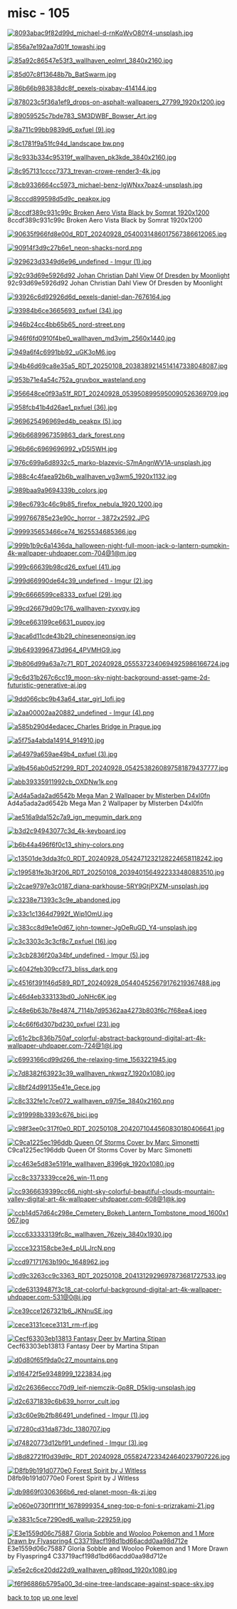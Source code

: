 # misc - 105
[![8093abac9f82d99d_michael-d-rnKqWvO80Y4-unsplash.jpg](https://raw.githubusercontent.com/buckmanc/Wallpapers/main/desktop/misc/8093abac9f82d99d_michael-d-rnKqWvO80Y4-unsplash.jpg "8093abac9f82d99d_michael-d-rnKqWvO80Y4-unsplash.jpg")](https://raw.githubusercontent.com/buckmanc/Wallpapers/main/desktop/misc/8093abac9f82d99d_michael-d-rnKqWvO80Y4-unsplash.jpg)

[![856a7e192aa7d01f_towashi.jpg](https://raw.githubusercontent.com/buckmanc/Wallpapers/main/desktop/misc/856a7e192aa7d01f_towashi.jpg "856a7e192aa7d01f_towashi.jpg")](https://raw.githubusercontent.com/buckmanc/Wallpapers/main/desktop/misc/856a7e192aa7d01f_towashi.jpg)

[![85a92c86547e53f3_wallhaven_eolmrl_3840x2160.jpg](https://raw.githubusercontent.com/buckmanc/Wallpapers/main/desktop/misc/85a92c86547e53f3_wallhaven_eolmrl_3840x2160.jpg "85a92c86547e53f3_wallhaven_eolmrl_3840x2160.jpg")](https://raw.githubusercontent.com/buckmanc/Wallpapers/main/desktop/misc/85a92c86547e53f3_wallhaven_eolmrl_3840x2160.jpg)

[![85d07c8f13648b7b_BatSwarm.jpg](https://raw.githubusercontent.com/buckmanc/Wallpapers/main/desktop/misc/85d07c8f13648b7b_BatSwarm.jpg "85d07c8f13648b7b_BatSwarm.jpg")](https://raw.githubusercontent.com/buckmanc/Wallpapers/main/desktop/misc/85d07c8f13648b7b_BatSwarm.jpg)

[![86b66b983838dc8f_pexels-pixabay-414144.jpg](https://raw.githubusercontent.com/buckmanc/Wallpapers/main/desktop/misc/86b66b983838dc8f_pexels-pixabay-414144.jpg "86b66b983838dc8f_pexels-pixabay-414144.jpg")](https://raw.githubusercontent.com/buckmanc/Wallpapers/main/desktop/misc/86b66b983838dc8f_pexels-pixabay-414144.jpg)

[![878023c5f36a1ef9_drops-on-asphalt-wallpapers_27799_1920x1200.jpg](https://raw.githubusercontent.com/buckmanc/Wallpapers/main/desktop/misc/878023c5f36a1ef9_drops-on-asphalt-wallpapers_27799_1920x1200.jpg "878023c5f36a1ef9_drops-on-asphalt-wallpapers_27799_1920x1200.jpg")](https://raw.githubusercontent.com/buckmanc/Wallpapers/main/desktop/misc/878023c5f36a1ef9_drops-on-asphalt-wallpapers_27799_1920x1200.jpg)

[![89059525c7bde783_SM3DWBF_Bowser_Art.jpg](https://raw.githubusercontent.com/buckmanc/Wallpapers/main/desktop/misc/89059525c7bde783_SM3DWBF_Bowser_Art.jpg "89059525c7bde783_SM3DWBF_Bowser_Art.jpg")](https://raw.githubusercontent.com/buckmanc/Wallpapers/main/desktop/misc/89059525c7bde783_SM3DWBF_Bowser_Art.jpg)

[![8a711c99bb9839d6_pxfuel (9).jpg](https://raw.githubusercontent.com/buckmanc/Wallpapers/main/desktop/misc/8a711c99bb9839d6_pxfuel%20(9).jpg "8a711c99bb9839d6_pxfuel (9).jpg")](https://raw.githubusercontent.com/buckmanc/Wallpapers/main/desktop/misc/8a711c99bb9839d6_pxfuel%20(9).jpg)

[![8c1781f9a51fc94d_landscape bw.png](https://raw.githubusercontent.com/buckmanc/Wallpapers/main/desktop/misc/8c1781f9a51fc94d_landscape%20bw.png "8c1781f9a51fc94d_landscape bw.png")](https://raw.githubusercontent.com/buckmanc/Wallpapers/main/desktop/misc/8c1781f9a51fc94d_landscape%20bw.png)

[![8c933b334c95319f_wallhaven_pk3kde_3840x2160.jpg](https://raw.githubusercontent.com/buckmanc/Wallpapers/main/desktop/misc/8c933b334c95319f_wallhaven_pk3kde_3840x2160.jpg "8c933b334c95319f_wallhaven_pk3kde_3840x2160.jpg")](https://raw.githubusercontent.com/buckmanc/Wallpapers/main/desktop/misc/8c933b334c95319f_wallhaven_pk3kde_3840x2160.jpg)

[![8c957131cccc7373_trevan-crowe-render3-4k.jpg](https://raw.githubusercontent.com/buckmanc/Wallpapers/main/desktop/misc/8c957131cccc7373_trevan-crowe-render3-4k.jpg "8c957131cccc7373_trevan-crowe-render3-4k.jpg")](https://raw.githubusercontent.com/buckmanc/Wallpapers/main/desktop/misc/8c957131cccc7373_trevan-crowe-render3-4k.jpg)

[![8cb9336664cc5973_michael-benz-IgWNxx7paz4-unsplash.jpg](https://raw.githubusercontent.com/buckmanc/Wallpapers/main/desktop/misc/8cb9336664cc5973_michael-benz-IgWNxx7paz4-unsplash.jpg "8cb9336664cc5973_michael-benz-IgWNxx7paz4-unsplash.jpg")](https://raw.githubusercontent.com/buckmanc/Wallpapers/main/desktop/misc/8cb9336664cc5973_michael-benz-IgWNxx7paz4-unsplash.jpg)

[![8cccd899598d5d9c_peakpx.jpg](https://raw.githubusercontent.com/buckmanc/Wallpapers/main/desktop/misc/8cccd899598d5d9c_peakpx.jpg "8cccd899598d5d9c_peakpx.jpg")](https://raw.githubusercontent.com/buckmanc/Wallpapers/main/desktop/misc/8cccd899598d5d9c_peakpx.jpg)

[![8ccdf389c931c99c Broken Aero Vista Black by Somrat 1920x1200](https://raw.githubusercontent.com/buckmanc/Wallpapers/main/desktop/misc/8ccdf389c931c99c_Broken_Aero_Vista___Black___by_somrat%20-%201920x1200.jpg "8ccdf389c931c99c Broken Aero Vista Black by Somrat 1920x1200")](https://raw.githubusercontent.com/buckmanc/Wallpapers/main/desktop/misc/8ccdf389c931c99c_Broken_Aero_Vista___Black___by_somrat%20-%201920x1200.jpg)\
8ccdf389c931c99c Broken Aero Vista Black by Somrat 1920x1200

[![90635f966fd8e00d_RDT_20240928_0540031486017567386612065.jpg](https://raw.githubusercontent.com/buckmanc/Wallpapers/main/desktop/misc/90635f966fd8e00d_RDT_20240928_0540031486017567386612065.jpg "90635f966fd8e00d_RDT_20240928_0540031486017567386612065.jpg")](https://raw.githubusercontent.com/buckmanc/Wallpapers/main/desktop/misc/90635f966fd8e00d_RDT_20240928_0540031486017567386612065.jpg)

[![90914f3d9c27b6e1_neon-shacks-nord.png](https://raw.githubusercontent.com/buckmanc/Wallpapers/main/desktop/misc/90914f3d9c27b6e1_neon-shacks-nord.png "90914f3d9c27b6e1_neon-shacks-nord.png")](https://raw.githubusercontent.com/buckmanc/Wallpapers/main/desktop/misc/90914f3d9c27b6e1_neon-shacks-nord.png)

[![929623d3349d6e96_undefined - Imgur (1).jpg](https://raw.githubusercontent.com/buckmanc/Wallpapers/main/desktop/misc/929623d3349d6e96_undefined%20-%20Imgur%20(1).jpg "929623d3349d6e96_undefined - Imgur (1).jpg")](https://raw.githubusercontent.com/buckmanc/Wallpapers/main/desktop/misc/929623d3349d6e96_undefined%20-%20Imgur%20(1).jpg)

[![92c93d69e5926d92 Johan Christian Dahl View Of Dresden by Moonlight](https://raw.githubusercontent.com/buckmanc/Wallpapers/main/desktop/misc/92c93d69e5926d92_Johan_Christian_Dahl_-_View_of_Dresden_by_Moonlight.jpg "92c93d69e5926d92 Johan Christian Dahl View Of Dresden by Moonlight")](https://raw.githubusercontent.com/buckmanc/Wallpapers/main/desktop/misc/92c93d69e5926d92_Johan_Christian_Dahl_-_View_of_Dresden_by_Moonlight.jpg)\
92c93d69e5926d92 Johan Christian Dahl View Of Dresden by Moonlight

[![93926c6d92926d6d_pexels-daniel-dan-7676164.jpg](https://raw.githubusercontent.com/buckmanc/Wallpapers/main/desktop/misc/93926c6d92926d6d_pexels-daniel-dan-7676164.jpg "93926c6d92926d6d_pexels-daniel-dan-7676164.jpg")](https://raw.githubusercontent.com/buckmanc/Wallpapers/main/desktop/misc/93926c6d92926d6d_pexels-daniel-dan-7676164.jpg)

[![93984b6ce3665693_pxfuel (34).jpg](https://raw.githubusercontent.com/buckmanc/Wallpapers/main/desktop/misc/93984b6ce3665693_pxfuel%20(34).jpg "93984b6ce3665693_pxfuel (34).jpg")](https://raw.githubusercontent.com/buckmanc/Wallpapers/main/desktop/misc/93984b6ce3665693_pxfuel%20(34).jpg)

[![946b24cc4bb65b65_nord-street.png](https://raw.githubusercontent.com/buckmanc/Wallpapers/main/desktop/misc/946b24cc4bb65b65_nord-street.png "946b24cc4bb65b65_nord-street.png")](https://raw.githubusercontent.com/buckmanc/Wallpapers/main/desktop/misc/946b24cc4bb65b65_nord-street.png)

[![946f6fd0910f4be0_wallhaven_md3vjm_2560x1440.jpg](https://raw.githubusercontent.com/buckmanc/Wallpapers/main/desktop/misc/946f6fd0910f4be0_wallhaven_md3vjm_2560x1440.jpg "946f6fd0910f4be0_wallhaven_md3vjm_2560x1440.jpg")](https://raw.githubusercontent.com/buckmanc/Wallpapers/main/desktop/misc/946f6fd0910f4be0_wallhaven_md3vjm_2560x1440.jpg)

[![949a6f4c6991bb92_uGK3oM6.jpg](https://raw.githubusercontent.com/buckmanc/Wallpapers/main/desktop/misc/949a6f4c6991bb92_uGK3oM6.jpg "949a6f4c6991bb92_uGK3oM6.jpg")](https://raw.githubusercontent.com/buckmanc/Wallpapers/main/desktop/misc/949a6f4c6991bb92_uGK3oM6.jpg)

[![94b46d69ca8e35a5_RDT_20250108_2038389214514147338048087.jpg](https://raw.githubusercontent.com/buckmanc/Wallpapers/main/desktop/misc/94b46d69ca8e35a5_RDT_20250108_2038389214514147338048087.jpg "94b46d69ca8e35a5_RDT_20250108_2038389214514147338048087.jpg")](https://raw.githubusercontent.com/buckmanc/Wallpapers/main/desktop/misc/94b46d69ca8e35a5_RDT_20250108_2038389214514147338048087.jpg)

[![953b71e4a54c752a_gruvbox_wasteland.png](https://raw.githubusercontent.com/buckmanc/Wallpapers/main/desktop/misc/953b71e4a54c752a_gruvbox_wasteland.png "953b71e4a54c752a_gruvbox_wasteland.png")](https://raw.githubusercontent.com/buckmanc/Wallpapers/main/desktop/misc/953b71e4a54c752a_gruvbox_wasteland.png)

[![956648ce0f93a51f_RDT_20240928_0539508995950090526369709.jpg](https://raw.githubusercontent.com/buckmanc/Wallpapers/main/desktop/misc/956648ce0f93a51f_RDT_20240928_0539508995950090526369709.jpg "956648ce0f93a51f_RDT_20240928_0539508995950090526369709.jpg")](https://raw.githubusercontent.com/buckmanc/Wallpapers/main/desktop/misc/956648ce0f93a51f_RDT_20240928_0539508995950090526369709.jpg)

[![958fcb41b4d26ae1_pxfuel (36).jpg](https://raw.githubusercontent.com/buckmanc/Wallpapers/main/desktop/misc/958fcb41b4d26ae1_pxfuel%20(36).jpg "958fcb41b4d26ae1_pxfuel (36).jpg")](https://raw.githubusercontent.com/buckmanc/Wallpapers/main/desktop/misc/958fcb41b4d26ae1_pxfuel%20(36).jpg)

[![969625496969ed4b_peakpx (5).jpg](https://raw.githubusercontent.com/buckmanc/Wallpapers/main/desktop/misc/969625496969ed4b_peakpx%20(5).jpg "969625496969ed4b_peakpx (5).jpg")](https://raw.githubusercontent.com/buckmanc/Wallpapers/main/desktop/misc/969625496969ed4b_peakpx%20(5).jpg)

[![96b6689967359863_dark_forest.png](https://raw.githubusercontent.com/buckmanc/Wallpapers/main/desktop/misc/96b6689967359863_dark_forest.png "96b6689967359863_dark_forest.png")](https://raw.githubusercontent.com/buckmanc/Wallpapers/main/desktop/misc/96b6689967359863_dark_forest.png)

[![96b66c6969696992_yD5I5WH.jpg](https://raw.githubusercontent.com/buckmanc/Wallpapers/main/desktop/misc/96b66c6969696992_yD5I5WH.jpg "96b66c6969696992_yD5I5WH.jpg")](https://raw.githubusercontent.com/buckmanc/Wallpapers/main/desktop/misc/96b66c6969696992_yD5I5WH.jpg)

[![976c699a6d8932c5_marko-blazevic-S7mAngnWV1A-unsplash.jpg](https://raw.githubusercontent.com/buckmanc/Wallpapers/main/desktop/misc/976c699a6d8932c5_marko-blazevic-S7mAngnWV1A-unsplash.jpg "976c699a6d8932c5_marko-blazevic-S7mAngnWV1A-unsplash.jpg")](https://raw.githubusercontent.com/buckmanc/Wallpapers/main/desktop/misc/976c699a6d8932c5_marko-blazevic-S7mAngnWV1A-unsplash.jpg)

[![988c4c4faea92b6b_wallhaven_vg3wm5_1920x1132.jpg](https://raw.githubusercontent.com/buckmanc/Wallpapers/main/desktop/misc/988c4c4faea92b6b_wallhaven_vg3wm5_1920x1132.jpg "988c4c4faea92b6b_wallhaven_vg3wm5_1920x1132.jpg")](https://raw.githubusercontent.com/buckmanc/Wallpapers/main/desktop/misc/988c4c4faea92b6b_wallhaven_vg3wm5_1920x1132.jpg)

[![989baa9a9694339b_colors.jpg](https://raw.githubusercontent.com/buckmanc/Wallpapers/main/desktop/misc/989baa9a9694339b_colors.jpg "989baa9a9694339b_colors.jpg")](https://raw.githubusercontent.com/buckmanc/Wallpapers/main/desktop/misc/989baa9a9694339b_colors.jpg)

[![98ec6793c46c9b85_firefox_nebula_1920_1200.jpg](https://raw.githubusercontent.com/buckmanc/Wallpapers/main/desktop/misc/98ec6793c46c9b85_firefox_nebula_1920_1200.jpg "98ec6793c46c9b85_firefox_nebula_1920_1200.jpg")](https://raw.githubusercontent.com/buckmanc/Wallpapers/main/desktop/misc/98ec6793c46c9b85_firefox_nebula_1920_1200.jpg)

[![999766785e23e90c_horror - 3872x2592.JPG](https://raw.githubusercontent.com/buckmanc/Wallpapers/main/desktop/misc/999766785e23e90c_horror%20-%203872x2592.JPG "999766785e23e90c_horror - 3872x2592.JPG")](https://raw.githubusercontent.com/buckmanc/Wallpapers/main/desktop/misc/999766785e23e90c_horror%20-%203872x2592.JPG)

[![999935653466ce74_1625534685366.jpg](https://raw.githubusercontent.com/buckmanc/Wallpapers/main/desktop/misc/999935653466ce74_1625534685366.jpg "999935653466ce74_1625534685366.jpg")](https://raw.githubusercontent.com/buckmanc/Wallpapers/main/desktop/misc/999935653466ce74_1625534685366.jpg)

[![999b1b9c6a1436da_halloween-night-full-moon-jack-o-lantern-pumpkin-4k-wallpaper-uhdpaper.com-704@1@m.jpg](https://raw.githubusercontent.com/buckmanc/Wallpapers/main/desktop/misc/999b1b9c6a1436da_halloween-night-full-moon-jack-o-lantern-pumpkin-4k-wallpaper-uhdpaper.com-704@1@m.jpg "999b1b9c6a1436da_halloween-night-full-moon-jack-o-lantern-pumpkin-4k-wallpaper-uhdpaper.com-704@1@m.jpg")](https://raw.githubusercontent.com/buckmanc/Wallpapers/main/desktop/misc/999b1b9c6a1436da_halloween-night-full-moon-jack-o-lantern-pumpkin-4k-wallpaper-uhdpaper.com-704@1@m.jpg)

[![999c66639b98cd26_pxfuel (41).jpg](https://raw.githubusercontent.com/buckmanc/Wallpapers/main/desktop/misc/999c66639b98cd26_pxfuel%20(41).jpg "999c66639b98cd26_pxfuel (41).jpg")](https://raw.githubusercontent.com/buckmanc/Wallpapers/main/desktop/misc/999c66639b98cd26_pxfuel%20(41).jpg)

[![999d66990de64c39_undefined - Imgur (2).jpg](https://raw.githubusercontent.com/buckmanc/Wallpapers/main/desktop/misc/999d66990de64c39_undefined%20-%20Imgur%20(2).jpg "999d66990de64c39_undefined - Imgur (2).jpg")](https://raw.githubusercontent.com/buckmanc/Wallpapers/main/desktop/misc/999d66990de64c39_undefined%20-%20Imgur%20(2).jpg)

[![99c6666599ce8333_pxfuel (29).jpg](https://raw.githubusercontent.com/buckmanc/Wallpapers/main/desktop/misc/99c6666599ce8333_pxfuel%20(29).jpg "99c6666599ce8333_pxfuel (29).jpg")](https://raw.githubusercontent.com/buckmanc/Wallpapers/main/desktop/misc/99c6666599ce8333_pxfuel%20(29).jpg)

[![99cd26679d09c176_wallhaven-zyxvqy.jpg](https://raw.githubusercontent.com/buckmanc/Wallpapers/main/desktop/misc/99cd26679d09c176_wallhaven-zyxvqy.jpg "99cd26679d09c176_wallhaven-zyxvqy.jpg")](https://raw.githubusercontent.com/buckmanc/Wallpapers/main/desktop/misc/99cd26679d09c176_wallhaven-zyxvqy.jpg)

[![99ce663199ce6631_puppy.jpg](https://raw.githubusercontent.com/buckmanc/Wallpapers/main/desktop/misc/99ce663199ce6631_puppy.jpg "99ce663199ce6631_puppy.jpg")](https://raw.githubusercontent.com/buckmanc/Wallpapers/main/desktop/misc/99ce663199ce6631_puppy.jpg)

[![9aca6d11cde43b29_chineseneonsign.jpg](https://raw.githubusercontent.com/buckmanc/Wallpapers/main/desktop/misc/9aca6d11cde43b29_chineseneonsign.jpg "9aca6d11cde43b29_chineseneonsign.jpg")](https://raw.githubusercontent.com/buckmanc/Wallpapers/main/desktop/misc/9aca6d11cde43b29_chineseneonsign.jpg)

[![9b6493996473d964_4PVMHG9.jpg](https://raw.githubusercontent.com/buckmanc/Wallpapers/main/desktop/misc/9b6493996473d964_4PVMHG9.jpg "9b6493996473d964_4PVMHG9.jpg")](https://raw.githubusercontent.com/buckmanc/Wallpapers/main/desktop/misc/9b6493996473d964_4PVMHG9.jpg)

[![9b806d99a63a7c71_RDT_20240928_0555372340694925986166724.jpg](https://raw.githubusercontent.com/buckmanc/Wallpapers/main/desktop/misc/9b806d99a63a7c71_RDT_20240928_0555372340694925986166724.jpg "9b806d99a63a7c71_RDT_20240928_0555372340694925986166724.jpg")](https://raw.githubusercontent.com/buckmanc/Wallpapers/main/desktop/misc/9b806d99a63a7c71_RDT_20240928_0555372340694925986166724.jpg)

[![9c6d31b267c6cc19_moon-sky-night-background-asset-game-2d-futuristic-generative-ai.jpg](https://raw.githubusercontent.com/buckmanc/Wallpapers/main/desktop/misc/9c6d31b267c6cc19_moon-sky-night-background-asset-game-2d-futuristic-generative-ai.jpg "9c6d31b267c6cc19_moon-sky-night-background-asset-game-2d-futuristic-generative-ai.jpg")](https://raw.githubusercontent.com/buckmanc/Wallpapers/main/desktop/misc/9c6d31b267c6cc19_moon-sky-night-background-asset-game-2d-futuristic-generative-ai.jpg)

[![9dd066cbc9b43a64_star_girl_lofi.jpg](https://raw.githubusercontent.com/buckmanc/Wallpapers/main/desktop/misc/9dd066cbc9b43a64_star_girl_lofi.jpg "9dd066cbc9b43a64_star_girl_lofi.jpg")](https://raw.githubusercontent.com/buckmanc/Wallpapers/main/desktop/misc/9dd066cbc9b43a64_star_girl_lofi.jpg)

[![a2aa00002aa20882_undefined - Imgur (4).png](https://raw.githubusercontent.com/buckmanc/Wallpapers/main/desktop/misc/a2aa00002aa20882_undefined%20-%20Imgur%20(4).png "a2aa00002aa20882_undefined - Imgur (4).png")](https://raw.githubusercontent.com/buckmanc/Wallpapers/main/desktop/misc/a2aa00002aa20882_undefined%20-%20Imgur%20(4).png)

[![a585b290d4edacec_Charles Bridge in Prague.jpg](https://raw.githubusercontent.com/buckmanc/Wallpapers/main/desktop/misc/a585b290d4edacec_Charles%20Bridge%20in%20Prague.jpg "a585b290d4edacec_Charles Bridge in Prague.jpg")](https://raw.githubusercontent.com/buckmanc/Wallpapers/main/desktop/misc/a585b290d4edacec_Charles%20Bridge%20in%20Prague.jpg)

[![a5f75a4abda14914_914910.jpg](https://raw.githubusercontent.com/buckmanc/Wallpapers/main/desktop/misc/a5f75a4abda14914_914910.jpg "a5f75a4abda14914_914910.jpg")](https://raw.githubusercontent.com/buckmanc/Wallpapers/main/desktop/misc/a5f75a4abda14914_914910.jpg)

[![a64979a659ae49b4_pxfuel (3).jpg](https://raw.githubusercontent.com/buckmanc/Wallpapers/main/desktop/misc/a64979a659ae49b4_pxfuel%20(3).jpg "a64979a659ae49b4_pxfuel (3).jpg")](https://raw.githubusercontent.com/buckmanc/Wallpapers/main/desktop/misc/a64979a659ae49b4_pxfuel%20(3).jpg)

[![a9b456ab0d52f299_RDT_20240928_0542538260897581879437777.jpg](https://raw.githubusercontent.com/buckmanc/Wallpapers/main/desktop/misc/a9b456ab0d52f299_RDT_20240928_0542538260897581879437777.jpg "a9b456ab0d52f299_RDT_20240928_0542538260897581879437777.jpg")](https://raw.githubusercontent.com/buckmanc/Wallpapers/main/desktop/misc/a9b456ab0d52f299_RDT_20240928_0542538260897581879437777.jpg)

[![abb39335911992cb_OXDNw1k.png](https://raw.githubusercontent.com/buckmanc/Wallpapers/main/desktop/misc/abb39335911992cb_OXDNw1k.png "abb39335911992cb_OXDNw1k.png")](https://raw.githubusercontent.com/buckmanc/Wallpapers/main/desktop/misc/abb39335911992cb_OXDNw1k.png)

[![Ad4a5ada2ad6542b Mega Man 2 Wallpaper by Mlsterben D4xl0fn](https://raw.githubusercontent.com/buckmanc/Wallpapers/main/desktop/misc/ad4a5ada2ad6542b_mega_man_2_wallpaper_by_mlsterben-d4xl0fn.jpg "Ad4a5ada2ad6542b Mega Man 2 Wallpaper by Mlsterben D4xl0fn")](https://raw.githubusercontent.com/buckmanc/Wallpapers/main/desktop/misc/ad4a5ada2ad6542b_mega_man_2_wallpaper_by_mlsterben-d4xl0fn.jpg)\
Ad4a5ada2ad6542b Mega Man 2 Wallpaper by Mlsterben D4xl0fn

[![ae516a9da152c7a9_ign_megumin_dark.png](https://raw.githubusercontent.com/buckmanc/Wallpapers/main/desktop/misc/ae516a9da152c7a9_ign_megumin_dark.png "ae516a9da152c7a9_ign_megumin_dark.png")](https://raw.githubusercontent.com/buckmanc/Wallpapers/main/desktop/misc/ae516a9da152c7a9_ign_megumin_dark.png)

[![b3d2c94943077c3d_4k-keyboard.jpg](https://raw.githubusercontent.com/buckmanc/Wallpapers/main/desktop/misc/b3d2c94943077c3d_4k-keyboard.jpg "b3d2c94943077c3d_4k-keyboard.jpg")](https://raw.githubusercontent.com/buckmanc/Wallpapers/main/desktop/misc/b3d2c94943077c3d_4k-keyboard.jpg)

[![b6b44a496f6f0c13_shiny-colors.png](https://raw.githubusercontent.com/buckmanc/Wallpapers/main/desktop/misc/b6b44a496f6f0c13_shiny-colors.png "b6b44a496f6f0c13_shiny-colors.png")](https://raw.githubusercontent.com/buckmanc/Wallpapers/main/desktop/misc/b6b44a496f6f0c13_shiny-colors.png)

[![c13501de3dda3fc0_RDT_20240928_0542471232128224658118242.jpg](https://raw.githubusercontent.com/buckmanc/Wallpapers/main/desktop/misc/c13501de3dda3fc0_RDT_20240928_0542471232128224658118242.jpg "c13501de3dda3fc0_RDT_20240928_0542471232128224658118242.jpg")](https://raw.githubusercontent.com/buckmanc/Wallpapers/main/desktop/misc/c13501de3dda3fc0_RDT_20240928_0542471232128224658118242.jpg)

[![c199581fe3b3f206_RDT_20250108_2039401564922333480883510.jpg](https://raw.githubusercontent.com/buckmanc/Wallpapers/main/desktop/misc/c199581fe3b3f206_RDT_20250108_2039401564922333480883510.jpg "c199581fe3b3f206_RDT_20250108_2039401564922333480883510.jpg")](https://raw.githubusercontent.com/buckmanc/Wallpapers/main/desktop/misc/c199581fe3b3f206_RDT_20250108_2039401564922333480883510.jpg)

[![c2cae9797e3c0187_diana-parkhouse-5RY9GtjPXZM-unsplash.jpg](https://raw.githubusercontent.com/buckmanc/Wallpapers/main/desktop/misc/c2cae9797e3c0187_diana-parkhouse-5RY9GtjPXZM-unsplash.jpg "c2cae9797e3c0187_diana-parkhouse-5RY9GtjPXZM-unsplash.jpg")](https://raw.githubusercontent.com/buckmanc/Wallpapers/main/desktop/misc/c2cae9797e3c0187_diana-parkhouse-5RY9GtjPXZM-unsplash.jpg)

[![c3238e71393c3c9e_abandoned.jpg](https://raw.githubusercontent.com/buckmanc/Wallpapers/main/desktop/misc/c3238e71393c3c9e_abandoned.jpg "c3238e71393c3c9e_abandoned.jpg")](https://raw.githubusercontent.com/buckmanc/Wallpapers/main/desktop/misc/c3238e71393c3c9e_abandoned.jpg)

[![c33c1c1364d7992f_Wip1OmU.jpg](https://raw.githubusercontent.com/buckmanc/Wallpapers/main/desktop/misc/c33c1c1364d7992f_Wip1OmU.jpg "c33c1c1364d7992f_Wip1OmU.jpg")](https://raw.githubusercontent.com/buckmanc/Wallpapers/main/desktop/misc/c33c1c1364d7992f_Wip1OmU.jpg)

[![c383cc8d9e1e0d67_john-towner-JgOeRuGD_Y4-unsplash.jpg](https://raw.githubusercontent.com/buckmanc/Wallpapers/main/desktop/misc/c383cc8d9e1e0d67_john-towner-JgOeRuGD_Y4-unsplash.jpg "c383cc8d9e1e0d67_john-towner-JgOeRuGD_Y4-unsplash.jpg")](https://raw.githubusercontent.com/buckmanc/Wallpapers/main/desktop/misc/c383cc8d9e1e0d67_john-towner-JgOeRuGD_Y4-unsplash.jpg)

[![c3c3303c3c3cf8c7_pxfuel (16).jpg](https://raw.githubusercontent.com/buckmanc/Wallpapers/main/desktop/misc/c3c3303c3c3cf8c7_pxfuel%20(16).jpg "c3c3303c3c3cf8c7_pxfuel (16).jpg")](https://raw.githubusercontent.com/buckmanc/Wallpapers/main/desktop/misc/c3c3303c3c3cf8c7_pxfuel%20(16).jpg)

[![c3cb2836f20a34bf_undefined - Imgur (5).jpg](https://raw.githubusercontent.com/buckmanc/Wallpapers/main/desktop/misc/c3cb2836f20a34bf_undefined%20-%20Imgur%20(5).jpg "c3cb2836f20a34bf_undefined - Imgur (5).jpg")](https://raw.githubusercontent.com/buckmanc/Wallpapers/main/desktop/misc/c3cb2836f20a34bf_undefined%20-%20Imgur%20(5).jpg)

[![c4042feb309ccf73_bliss_dark.png](https://raw.githubusercontent.com/buckmanc/Wallpapers/main/desktop/misc/c4042feb309ccf73_bliss_dark.png "c4042feb309ccf73_bliss_dark.png")](https://raw.githubusercontent.com/buckmanc/Wallpapers/main/desktop/misc/c4042feb309ccf73_bliss_dark.png)

[![c4516f391f46d589_RDT_20240928_054404525679176219367488.jpg](https://raw.githubusercontent.com/buckmanc/Wallpapers/main/desktop/misc/c4516f391f46d589_RDT_20240928_054404525679176219367488.jpg "c4516f391f46d589_RDT_20240928_054404525679176219367488.jpg")](https://raw.githubusercontent.com/buckmanc/Wallpapers/main/desktop/misc/c4516f391f46d589_RDT_20240928_054404525679176219367488.jpg)

[![c46d4eb333133bd0_JoNHc6K.jpg](https://raw.githubusercontent.com/buckmanc/Wallpapers/main/desktop/misc/c46d4eb333133bd0_JoNHc6K.jpg "c46d4eb333133bd0_JoNHc6K.jpg")](https://raw.githubusercontent.com/buckmanc/Wallpapers/main/desktop/misc/c46d4eb333133bd0_JoNHc6K.jpg)

[![c48e6b63b78e4874_7114b7d95362aa4273b803f6c7f68ea4.jpeg](https://raw.githubusercontent.com/buckmanc/Wallpapers/main/desktop/misc/c48e6b63b78e4874_7114b7d95362aa4273b803f6c7f68ea4.jpeg "c48e6b63b78e4874_7114b7d95362aa4273b803f6c7f68ea4.jpeg")](https://raw.githubusercontent.com/buckmanc/Wallpapers/main/desktop/misc/c48e6b63b78e4874_7114b7d95362aa4273b803f6c7f68ea4.jpeg)

[![c4c66f6d307bd230_pxfuel (23).jpg](https://raw.githubusercontent.com/buckmanc/Wallpapers/main/desktop/misc/c4c66f6d307bd230_pxfuel%20(23).jpg "c4c66f6d307bd230_pxfuel (23).jpg")](https://raw.githubusercontent.com/buckmanc/Wallpapers/main/desktop/misc/c4c66f6d307bd230_pxfuel%20(23).jpg)

[![c61c2bc836b750af_colorful-abstract-background-digital-art-4k-wallpaper-uhdpaper.com-724@1@l.jpg](https://raw.githubusercontent.com/buckmanc/Wallpapers/main/desktop/misc/c61c2bc836b750af_colorful-abstract-background-digital-art-4k-wallpaper-uhdpaper.com-724@1@l.jpg "c61c2bc836b750af_colorful-abstract-background-digital-art-4k-wallpaper-uhdpaper.com-724@1@l.jpg")](https://raw.githubusercontent.com/buckmanc/Wallpapers/main/desktop/misc/c61c2bc836b750af_colorful-abstract-background-digital-art-4k-wallpaper-uhdpaper.com-724@1@l.jpg)

[![c6993166cd99d266_the-relaxing-time_1563221945.jpg](https://raw.githubusercontent.com/buckmanc/Wallpapers/main/desktop/misc/c6993166cd99d266_the-relaxing-time_1563221945.jpg "c6993166cd99d266_the-relaxing-time_1563221945.jpg")](https://raw.githubusercontent.com/buckmanc/Wallpapers/main/desktop/misc/c6993166cd99d266_the-relaxing-time_1563221945.jpg)

[![c7d8382f63923c39_wallhaven_nkwqz7_1920x1080.jpg](https://raw.githubusercontent.com/buckmanc/Wallpapers/main/desktop/misc/c7d8382f63923c39_wallhaven_nkwqz7_1920x1080.jpg "c7d8382f63923c39_wallhaven_nkwqz7_1920x1080.jpg")](https://raw.githubusercontent.com/buckmanc/Wallpapers/main/desktop/misc/c7d8382f63923c39_wallhaven_nkwqz7_1920x1080.jpg)

[![c8bf24d99135e41e_Gece.jpg](https://raw.githubusercontent.com/buckmanc/Wallpapers/main/desktop/misc/c8bf24d99135e41e_Gece.jpg "c8bf24d99135e41e_Gece.jpg")](https://raw.githubusercontent.com/buckmanc/Wallpapers/main/desktop/misc/c8bf24d99135e41e_Gece.jpg)

[![c8c332fe1c7ce072_wallhaven_p97l5e_3840x2160.png](https://raw.githubusercontent.com/buckmanc/Wallpapers/main/desktop/misc/c8c332fe1c7ce072_wallhaven_p97l5e_3840x2160.png "c8c332fe1c7ce072_wallhaven_p97l5e_3840x2160.png")](https://raw.githubusercontent.com/buckmanc/Wallpapers/main/desktop/misc/c8c332fe1c7ce072_wallhaven_p97l5e_3840x2160.png)

[![c919998b3393c676_bici.jpg](https://raw.githubusercontent.com/buckmanc/Wallpapers/main/desktop/misc/c919998b3393c676_bici.jpg "c919998b3393c676_bici.jpg")](https://raw.githubusercontent.com/buckmanc/Wallpapers/main/desktop/misc/c919998b3393c676_bici.jpg)

[![c98f3ee0c317f0e0_RDT_20250108_2042071044560830180406641.jpg](https://raw.githubusercontent.com/buckmanc/Wallpapers/main/desktop/misc/c98f3ee0c317f0e0_RDT_20250108_2042071044560830180406641.jpg "c98f3ee0c317f0e0_RDT_20250108_2042071044560830180406641.jpg")](https://raw.githubusercontent.com/buckmanc/Wallpapers/main/desktop/misc/c98f3ee0c317f0e0_RDT_20250108_2042071044560830180406641.jpg)

[![C9ca1225ec196ddb Queen Of Storms Cover by Marc Simonetti](https://raw.githubusercontent.com/buckmanc/Wallpapers/main/desktop/misc/c9ca1225ec196ddb_Queen%20of%20Storms%20Cover%20by%20Marc%20Simonetti.jpg "C9ca1225ec196ddb Queen Of Storms Cover by Marc Simonetti")](https://raw.githubusercontent.com/buckmanc/Wallpapers/main/desktop/misc/c9ca1225ec196ddb_Queen%20of%20Storms%20Cover%20by%20Marc%20Simonetti.jpg)\
C9ca1225ec196ddb Queen Of Storms Cover by Marc Simonetti

[![cc463e5d83e5191e_wallhaven_8396gk_1920x1080.jpg](https://raw.githubusercontent.com/buckmanc/Wallpapers/main/desktop/misc/cc463e5d83e5191e_wallhaven_8396gk_1920x1080.jpg "cc463e5d83e5191e_wallhaven_8396gk_1920x1080.jpg")](https://raw.githubusercontent.com/buckmanc/Wallpapers/main/desktop/misc/cc463e5d83e5191e_wallhaven_8396gk_1920x1080.jpg)

[![cc8c3373339cce26_win-11.png](https://raw.githubusercontent.com/buckmanc/Wallpapers/main/desktop/misc/cc8c3373339cce26_win-11.png "cc8c3373339cce26_win-11.png")](https://raw.githubusercontent.com/buckmanc/Wallpapers/main/desktop/misc/cc8c3373339cce26_win-11.png)

[![cc9366639399cc66_night-sky-colorful-beautiful-clouds-mountain-valley-digital-art-4k-wallpaper-uhdpaper.com-608@1@k.jpg](https://raw.githubusercontent.com/buckmanc/Wallpapers/main/desktop/misc/cc9366639399cc66_night-sky-colorful-beautiful-clouds-mountain-valley-digital-art-4k-wallpaper-uhdpaper.com-608@1@k.jpg "cc9366639399cc66_night-sky-colorful-beautiful-clouds-mountain-valley-digital-art-4k-wallpaper-uhdpaper.com-608@1@k.jpg")](https://raw.githubusercontent.com/buckmanc/Wallpapers/main/desktop/misc/cc9366639399cc66_night-sky-colorful-beautiful-clouds-mountain-valley-digital-art-4k-wallpaper-uhdpaper.com-608@1@k.jpg)

[![ccb14d57d64c298e_Cemetery_Bokeh_Lantern_Tombstone_mood_1600x1067.jpg](https://raw.githubusercontent.com/buckmanc/Wallpapers/main/desktop/misc/ccb14d57d64c298e_Cemetery_Bokeh_Lantern_Tombstone_mood_1600x1067.jpg "ccb14d57d64c298e_Cemetery_Bokeh_Lantern_Tombstone_mood_1600x1067.jpg")](https://raw.githubusercontent.com/buckmanc/Wallpapers/main/desktop/misc/ccb14d57d64c298e_Cemetery_Bokeh_Lantern_Tombstone_mood_1600x1067.jpg)

[![ccc633333139fc8c_wallhaven_76zejv_3840x1930.jpg](https://raw.githubusercontent.com/buckmanc/Wallpapers/main/desktop/misc/ccc633333139fc8c_wallhaven_76zejv_3840x1930.jpg "ccc633333139fc8c_wallhaven_76zejv_3840x1930.jpg")](https://raw.githubusercontent.com/buckmanc/Wallpapers/main/desktop/misc/ccc633333139fc8c_wallhaven_76zejv_3840x1930.jpg)

[![ccce323158cbe3e4_pULJrcN.png](https://raw.githubusercontent.com/buckmanc/Wallpapers/main/desktop/misc/ccce323158cbe3e4_pULJrcN.png "ccce323158cbe3e4_pULJrcN.png")](https://raw.githubusercontent.com/buckmanc/Wallpapers/main/desktop/misc/ccce323158cbe3e4_pULJrcN.png)

[![ccd97171763b190c_1648962.jpg](https://raw.githubusercontent.com/buckmanc/Wallpapers/main/desktop/misc/ccd97171763b190c_1648962.jpg "ccd97171763b190c_1648962.jpg")](https://raw.githubusercontent.com/buckmanc/Wallpapers/main/desktop/misc/ccd97171763b190c_1648962.jpg)

[![cd9c3263cc9c3363_RDT_20250108_2041312929697873681727533.jpg](https://raw.githubusercontent.com/buckmanc/Wallpapers/main/desktop/misc/cd9c3263cc9c3363_RDT_20250108_2041312929697873681727533.jpg "cd9c3263cc9c3363_RDT_20250108_2041312929697873681727533.jpg")](https://raw.githubusercontent.com/buckmanc/Wallpapers/main/desktop/misc/cd9c3263cc9c3363_RDT_20250108_2041312929697873681727533.jpg)

[![cde63139487f3c18_cat-colorful-background-digital-art-4k-wallpaper-uhdpaper.com-531@0@i.jpg](https://raw.githubusercontent.com/buckmanc/Wallpapers/main/desktop/misc/cde63139487f3c18_cat-colorful-background-digital-art-4k-wallpaper-uhdpaper.com-531@0@i.jpg "cde63139487f3c18_cat-colorful-background-digital-art-4k-wallpaper-uhdpaper.com-531@0@i.jpg")](https://raw.githubusercontent.com/buckmanc/Wallpapers/main/desktop/misc/cde63139487f3c18_cat-colorful-background-digital-art-4k-wallpaper-uhdpaper.com-531@0@i.jpg)

[![ce39cce1267321b6_JKNnuSE.jpg](https://raw.githubusercontent.com/buckmanc/Wallpapers/main/desktop/misc/ce39cce1267321b6_JKNnuSE.jpg "ce39cce1267321b6_JKNnuSE.jpg")](https://raw.githubusercontent.com/buckmanc/Wallpapers/main/desktop/misc/ce39cce1267321b6_JKNnuSE.jpg)

[![cece3131cece3131_rm-rf.jpg](https://raw.githubusercontent.com/buckmanc/Wallpapers/main/desktop/misc/cece3131cece3131_rm-rf.jpg "cece3131cece3131_rm-rf.jpg")](https://raw.githubusercontent.com/buckmanc/Wallpapers/main/desktop/misc/cece3131cece3131_rm-rf.jpg)

[![Cecf63303eb13813 Fantasy Deer by Martina Stipan](https://raw.githubusercontent.com/buckmanc/Wallpapers/main/desktop/misc/cecf63303eb13813_Fantasy%20Deer%20by%20Martina%20Stipan.jpg "Cecf63303eb13813 Fantasy Deer by Martina Stipan")](https://raw.githubusercontent.com/buckmanc/Wallpapers/main/desktop/misc/cecf63303eb13813_Fantasy%20Deer%20by%20Martina%20Stipan.jpg)\
Cecf63303eb13813 Fantasy Deer by Martina Stipan

[![d0d80f65f9da0c27_mountains.png](https://raw.githubusercontent.com/buckmanc/Wallpapers/main/desktop/misc/d0d80f65f9da0c27_mountains.png "d0d80f65f9da0c27_mountains.png")](https://raw.githubusercontent.com/buckmanc/Wallpapers/main/desktop/misc/d0d80f65f9da0c27_mountains.png)

[![d16472f5e9348999_1223834.jpg](https://raw.githubusercontent.com/buckmanc/Wallpapers/main/desktop/misc/d16472f5e9348999_1223834.jpg "d16472f5e9348999_1223834.jpg")](https://raw.githubusercontent.com/buckmanc/Wallpapers/main/desktop/misc/d16472f5e9348999_1223834.jpg)

[![d2c26366eccc70d9_leif-niemczik-Gp8R_D5klig-unsplash.jpg](https://raw.githubusercontent.com/buckmanc/Wallpapers/main/desktop/misc/d2c26366eccc70d9_leif-niemczik-Gp8R_D5klig-unsplash.jpg "d2c26366eccc70d9_leif-niemczik-Gp8R_D5klig-unsplash.jpg")](https://raw.githubusercontent.com/buckmanc/Wallpapers/main/desktop/misc/d2c26366eccc70d9_leif-niemczik-Gp8R_D5klig-unsplash.jpg)

[![d2c6371839c6b639_horror_cult.jpg](https://raw.githubusercontent.com/buckmanc/Wallpapers/main/desktop/misc/d2c6371839c6b639_horror_cult.jpg "d2c6371839c6b639_horror_cult.jpg")](https://raw.githubusercontent.com/buckmanc/Wallpapers/main/desktop/misc/d2c6371839c6b639_horror_cult.jpg)

[![d3c60e9b2fb86491_undefined - Imgur (1).jpg](https://raw.githubusercontent.com/buckmanc/Wallpapers/main/desktop/misc/d3c60e9b2fb86491_undefined%20-%20Imgur%20(1).jpg "d3c60e9b2fb86491_undefined - Imgur (1).jpg")](https://raw.githubusercontent.com/buckmanc/Wallpapers/main/desktop/misc/d3c60e9b2fb86491_undefined%20-%20Imgur%20(1).jpg)

[![d7280cd31da873dc_1380707.jpg](https://raw.githubusercontent.com/buckmanc/Wallpapers/main/desktop/misc/d7280cd31da873dc_1380707.jpg "d7280cd31da873dc_1380707.jpg")](https://raw.githubusercontent.com/buckmanc/Wallpapers/main/desktop/misc/d7280cd31da873dc_1380707.jpg)

[![d74820773d12bf91_undefined - Imgur (3).jpg](https://raw.githubusercontent.com/buckmanc/Wallpapers/main/desktop/misc/d74820773d12bf91_undefined%20-%20Imgur%20(3).jpg "d74820773d12bf91_undefined - Imgur (3).jpg")](https://raw.githubusercontent.com/buckmanc/Wallpapers/main/desktop/misc/d74820773d12bf91_undefined%20-%20Imgur%20(3).jpg)

[![d8d82721f0d39d9c_RDT_20240928_0558247233424640237907226.jpg](https://raw.githubusercontent.com/buckmanc/Wallpapers/main/desktop/misc/d8d82721f0d39d9c_RDT_20240928_0558247233424640237907226.jpg "d8d82721f0d39d9c_RDT_20240928_0558247233424640237907226.jpg")](https://raw.githubusercontent.com/buckmanc/Wallpapers/main/desktop/misc/d8d82721f0d39d9c_RDT_20240928_0558247233424640237907226.jpg)

[![D8fb9b191d0770e0 Forest Spirit by J Witless](https://raw.githubusercontent.com/buckmanc/Wallpapers/main/desktop/misc/d8fb9b191d0770e0_Forest%20Spirit%20by%20j-witless.png "D8fb9b191d0770e0 Forest Spirit by J Witless")](https://raw.githubusercontent.com/buckmanc/Wallpapers/main/desktop/misc/d8fb9b191d0770e0_Forest%20Spirit%20by%20j-witless.png)\
D8fb9b191d0770e0 Forest Spirit by J Witless

[![db9869f0306366b6_red-planet-moon-4k-zj.jpg](https://raw.githubusercontent.com/buckmanc/Wallpapers/main/desktop/misc/db9869f0306366b6_red-planet-moon-4k-zj.jpg "db9869f0306366b6_red-planet-moon-4k-zj.jpg")](https://raw.githubusercontent.com/buckmanc/Wallpapers/main/desktop/misc/db9869f0306366b6_red-planet-moon-4k-zj.jpg)

[![e060e0730f1f1f1f_1678999354_sneg-top-p-foni-s-prizrakami-21.jpg](https://raw.githubusercontent.com/buckmanc/Wallpapers/main/desktop/misc/e060e0730f1f1f1f_1678999354_sneg-top-p-foni-s-prizrakami-21.jpg "e060e0730f1f1f1f_1678999354_sneg-top-p-foni-s-prizrakami-21.jpg")](https://raw.githubusercontent.com/buckmanc/Wallpapers/main/desktop/misc/e060e0730f1f1f1f_1678999354_sneg-top-p-foni-s-prizrakami-21.jpg)

[![e3831c5ce7290ed6_wallup-229259.jpg](https://raw.githubusercontent.com/buckmanc/Wallpapers/main/desktop/misc/e3831c5ce7290ed6_wallup-229259.jpg "e3831c5ce7290ed6_wallup-229259.jpg")](https://raw.githubusercontent.com/buckmanc/Wallpapers/main/desktop/misc/e3831c5ce7290ed6_wallup-229259.jpg)

[![E3e1559d06c75887 Gloria Sobble and Wooloo Pokemon and 1 More Drawn by Flyaspring4 C33719acf198d1bd66acdd0aa98d712e](https://raw.githubusercontent.com/buckmanc/Wallpapers/main/desktop/misc/e3e1559d06c75887___gloria_sobble_and_wooloo_pokemon_and_1_more_drawn_by_flyaspring4__c33719acf198d1bd66acdd0aa98d712e.png "E3e1559d06c75887 Gloria Sobble and Wooloo Pokemon and 1 More Drawn by Flyaspring4 C33719acf198d1bd66acdd0aa98d712e")](https://raw.githubusercontent.com/buckmanc/Wallpapers/main/desktop/misc/e3e1559d06c75887___gloria_sobble_and_wooloo_pokemon_and_1_more_drawn_by_flyaspring4__c33719acf198d1bd66acdd0aa98d712e.png)\
E3e1559d06c75887 Gloria Sobble and Wooloo Pokemon and 1 More Drawn by Flyaspring4 C33719acf198d1bd66acdd0aa98d712e

[![e5e2c6ce20dd22d9_wallhaven_g89pqd_1920x1080.jpg](https://raw.githubusercontent.com/buckmanc/Wallpapers/main/desktop/misc/e5e2c6ce20dd22d9_wallhaven_g89pqd_1920x1080.jpg "e5e2c6ce20dd22d9_wallhaven_g89pqd_1920x1080.jpg")](https://raw.githubusercontent.com/buckmanc/Wallpapers/main/desktop/misc/e5e2c6ce20dd22d9_wallhaven_g89pqd_1920x1080.jpg)

[![f6f96886b5795a00_3d-pine-tree-landscape-against-space-sky.jpg](https://raw.githubusercontent.com/buckmanc/Wallpapers/main/desktop/misc/f6f96886b5795a00_3d-pine-tree-landscape-against-space-sky.jpg "f6f96886b5795a00_3d-pine-tree-landscape-against-space-sky.jpg")](https://raw.githubusercontent.com/buckmanc/Wallpapers/main/desktop/misc/f6f96886b5795a00_3d-pine-tree-landscape-against-space-sky.jpg)



[back to top](#)
[up one level](/desktop/README.MD)

